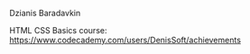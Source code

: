 
Dzianis Baradavkin

HTML CSS Basics course: https://www.codecademy.com/users/DenisSoft/achievements